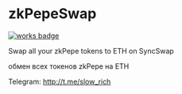 # zkPepeSwap
[![works badge](https://cdn.jsdelivr.net/gh/nikku/works-on-my-machine@v0.2.0/badge.svg)](https://github.com/nikku/works-on-my-machine)


Swap all your zkPepe tokens to ETH on SyncSwap

обмен всех токенов zkPepe на ETH

Telegram: http://t.me/slow_rich
